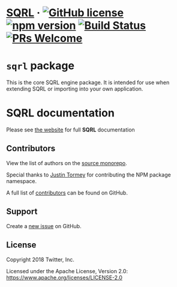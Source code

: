 # [SQRL](https://sqrl-lang.github.io/sqrl/) &middot; [![GitHub license](https://img.shields.io/badge/license-Apache%202-blue.svg)](https://github.com/sqrl-lang/sqrl/blob/main/LICENSE) [![npm version](https://img.shields.io/npm/v/sqrl.svg?style=flat)](https://www.npmjs.com/package/sqrl) [![Build Status](https://github.com/sqrl-lang/sqrl/actions/workflows/tests.yml/badge.svg)](https://github.com/qix/sqrl/actions/workflows/tests.yml) [![PRs Welcome](https://img.shields.io/badge/PRs-welcome-brightgreen.svg)](https://github.com/sqrl-lang/sqrl/blob/main/CONTRIBUTING.md)

# `sqrl` package

This is the core SQRL engine package. It is intended for use when extending SQRL or importing into your own application.

# SQRL documentation

Please see [the website](https://sqrl-lang.github.io/sqrl) for full **SQRL** documentation

## Contributors

View the list of authors on the [source monorepo](https://github.com/sqrl-lang/sqrl).

Special thanks to [Justin Tormey](https://github.com/jtormey) for contributing the NPM package namespace.

A full list of [contributors](https://github.com/sqrl-lang/sqrl/graphs/contributors?type=a) can be found on GitHub.

## Support

Create a [new issue](https://github.com/sqrl-lang/sqrl/issues/new) on GitHub.

## License

Copyright 2018 Twitter, Inc.

Licensed under the Apache License, Version 2.0: https://www.apache.org/licenses/LICENSE-2.0
